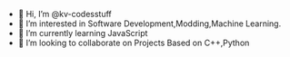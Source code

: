 - 👋 Hi, I’m @kv-codesstuff
- 👀 I’m interested in Software Development,Modding,Machine Learning.
- 🌱 I’m currently learning JavaScript
- 💞️ I’m looking to collaborate on Projects Based on C++,Python
